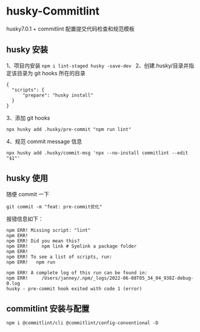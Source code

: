 # husky-Commitlint

husky7.0.1 + commitlint 配置提交代码检查和规范模板

## husky 安装

1、项目内安装
`npm i lint-staged husky -save-dev `
2、创建.husky/目录并指定该目录为 git hooks 所在的目录

```
{
  "scripts": {
      "prepare": "husky install"
  }
}

```

3、添加 git hooks

`npx husky add .husky/pre-commit "npm run lint"`

4、规范 commit message 信息

`npx husky add .husky/commit-msg 'npx --no-install commitlint --edit "$1"' `

## husky 使用

随便 commit 一下

`git commit -m "feat: pre-commit优化"`

报错信息如下：

```
npm ERR! Missing script: "lint"
npm ERR!
npm ERR! Did you mean this?
npm ERR!     npm link # Symlink a package folder
npm ERR!
npm ERR! To see a list of scripts, run:
npm ERR!   npm run

npm ERR! A complete log of this run can be found in:
npm ERR!     /Users/janney/.npm/_logs/2022-06-08T05_34_04_938Z-debug-0.log
husky - pre-commit hook exited with code 1 (error)
```

## commitlint 安装与配置

`npm i @commitlint/cli @commitlint/config-conventional -D`
